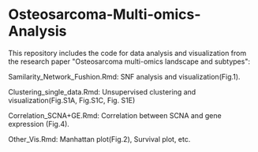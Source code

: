 # Osteosarcoma-Multi-omics-Analysis

This repository includes the code for data analysis and visualization from the research paper "Osteosarcoma multi-omics landscape and subtypes":

Samilarity_Network_Fushion.Rmd: SNF analysis and visualization(Fig.1).

Clustering_single_data.Rmd: Unsupervised clustering and visualization(Fig.S1A, Fig.S1C, Fig. S1E)

Correlation_SCNA+GE.Rmd: Correlation between SCNA and gene expression (Fig.4).

Other_Vis.Rmd: Manhattan plot(Fig.2), Survival plot, etc.
